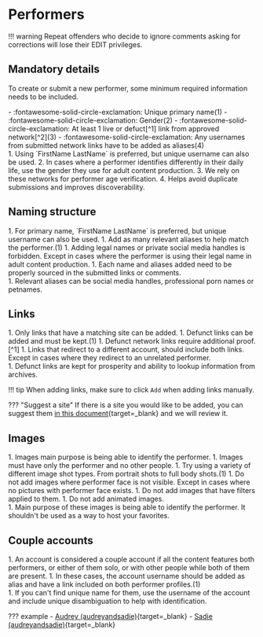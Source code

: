 # Performers

!!! warning
    Repeat offenders who decide to ignore comments asking for corrections will lose their EDIT privileges.

## Mandatory details

To create or submit a new performer, some minimum required information needs to be included. 

<div class="annotate" markdown>
- :fontawesome-solid-circle-exclamation: Unique primary name(1)
- :fontawesome-solid-circle-exclamation: Gender(2)
- :fontawesome-solid-circle-exclamation: At least 1 live or defuct[^1] link from approved network[^2](3)
- :fontawesome-solid-circle-exclamation: Any usernames from submitted network links have to be added as aliases(4)
</div>
1.  Using `FirstName LastName` is preferred, but unique username can also be used.
2.  In cases where a performer identifies differently in their daily life, use the gender they use for adult content production.
3.  We rely on these networks for performer age verification. 
4.  Helps avoid duplicate submissions and improves discoverability. 

## Naming structure

<div class="annotate" markdown>
1. For primary name, `FirstName LastName` is preferred, but unique username can also be used.
1. Add as many relevant aliases to help match the performer.(1)
1. Adding legal names or private social media handles is forbidden. Except in cases where the performer is using their legal name in adult content production.
1. Each name and aliases added need to be properly sourced in the submitted links or comments. 
</div>
1.  Relevant aliases can be social media handles, professional porn names or petnames. 

## Links

<div class="annotate" markdown>
1. Only links that have a matching site can be added.
1. Defunct links can be added and must be kept.(1)
1. Defunct network links require additional proof.[^1] 
1. Links that redirect to a different account, should include both links. Except in cases where they redirect to an unrelated performer.
</div>
1.  Defunct links are kept for prosperity and ability to lookup information from archives.

!!! tip
    When adding links, make sure to click `Add` when adding links manually. 

??? "Suggest a site"
    If there is a site you would like to be added, you can suggest them [in this document](https://cryptpad.fr/sheet/#/2/sheet/edit/6DWaSIONfZN4Ty0S2+nEpT6q/){target=_blank} and we will review it.
         
## Images

<div class="annotate" markdown>
1. Images main purpose is being able to identify the performer.
1. Images must have only the performer and no other people.
1. Try using a variety of different image shot types. From portrait shots to full body shots.(1) 
1. Do not add images where performer face is not visible. Except in cases where no pictures with performer face exists. 
1. Do not add images that have filters applied to them.
1. Do not add animated images.
</div>
1.  Main purpose of these images is being able to identify the performer. It shouldn't be used as a way to host your favorites.

## Couple accounts

<div class="annotate" markdown>
1. An account is considered a couple account if all the content features both performers, or either of them solo, or with other people while both of them are present.
1. In these cases, the account username should be added as alias and have a link included on both performer profiles.(1)
</div>
1.  If you can't find unique name for them, use the username of the account and include unique disambiguation to help with identification.

??? example
    - [Audrey (audreyandsadie)](https://fansdb.cc/performers/3c053fe3-7a95-4c8b-9324-ddce6d3d08ae){target=_blank}
    - [Sadie (audreyandsadie)](https://fansdb.cc/performers/bc575d7a-0d11-4752-83db-673383296d03){target=_blank}

[^1]: Defunct links can be added, but they require additional proof. Such proof can be a screenshot of watermarked content, social media link to a post or profile where the performer themselves promoting their account or a working archived copies of their account page (e.g. archive.org).
[^2]: See [Networks](/networks) for full list of approved networks. 